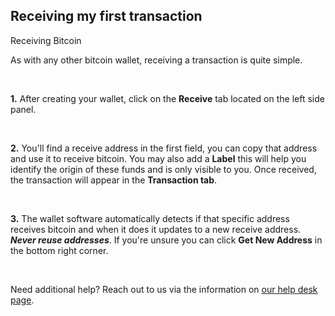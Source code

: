 ## Receiving my first transaction 

<p class="text-lg pb-4 font-semibold">Receiving Bitcoin</p>

As with any other bitcoin wallet, receiving a transaction is quite simple.

<br>

**1\.** After creating your wallet, click on the **Receive** tab located on the left side panel.

<br>

**2\.** You'll find a receive address in the first field, you can copy that address and use it to receive bitcoin. You may also add a **Label** 
        this will help you identify the origin of these funds and is only visible to you. Once received, the transaction will appear in the **Transaction tab**. 

<br>

**3\.** The wallet software automatically detects if that specific address receives bitcoin and when it does it updates to a new receive address. ***Never reuse addresses***. 
If you're unsure you can click **Get New Address** in the bottom right corner.

<br>

Need additional help? Reach out to us via the information on <a class="text-[#8cb4ff] underline-offset-auto font-semibold" href="/faq">our help desk page<a>.
